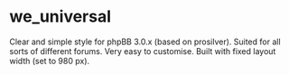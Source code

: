 we_universal
============

Clear and simple style for phpBB 3.0.x (based on prosilver). Suited for all sorts of different forums. Very easy to customise. Built with fixed layout width (set to 980 px).
